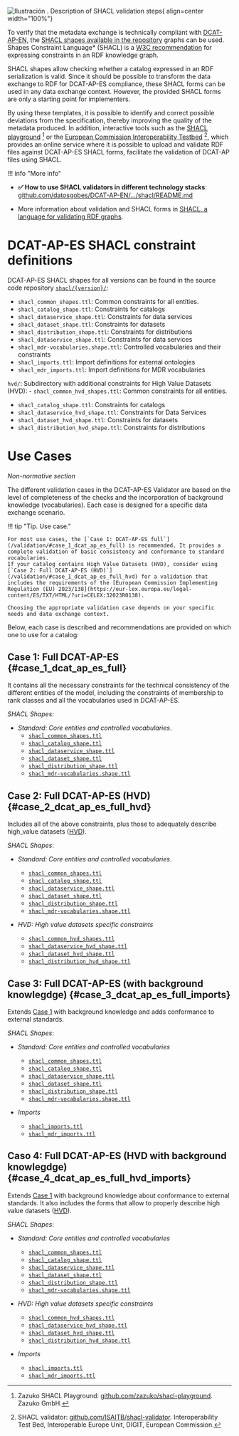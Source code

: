![](img/dge_shacl.en.drawio "Ilustración . Description of SHACL validation steps"){ align=center width="100%"}

To verify that the metadata exchange is technically compliant with [DCAT-AP-EN](/), the [SHACL shapes available in the repository](https://github.com/datosgobes/DCAT-AP-ES/tree/main/shacl/1.0.0) graphs can be used. Shapes Constraint Language* (SHACL) is a [W3C recommendation](https://www.w3.org/TR/shacl/]) for expressing constraints in an RDF knowledge graph. 

SHACL shapes allow checking whether a catalog expressed in an RDF serialization is valid. Since it should be possible to transform the data exchange to RDF for DCAT-AP-ES compliance, these SHACL forms can be used in any data exchange context. However, the provided SHACL forms are only a starting point for implementers.

By using these templates, it is possible to identify and correct possible deviations from the specification, thereby improving the quality of the metadata produced. In addition, interactive tools such as the [SHACL playground](https://shacl-playground.zazuko.com/) [^1] or the [European Commission Interoperability Testbed](https://www.itb.ec.europa.eu/shacl/any/upload) [^2], which provides an online service where it is possible to upload and validate RDF files against DCAT-AP-ES SHACL forms, facilitate the validation of DCAT-AP files using SHACL.

!!! info "More info" 
  - **✅ How to use SHACL validators in different technology stacks**: [github.com/datosgobes/DCAT-AP-EN/.../shacl/README.md](https://github.com/datosgobes/DCAT-AP-ES/tree/main/shacl/1.0.0/hvd/shacl_dataservice_hvd_shape.ttl) 

  - More information about validation and SHACL forms in [SHACL, a language for validating RDF graphs](https://datos.gob.es/es/blog/shacl-un-lenguaje-para-validar-grafos-rdf).

# DCAT-AP-ES SHACL constraint definitions
DCAT-AP-ES SHACL shapes for all versions can be found in the source code repository [`shacl/{version}/`](https://github.com/datosgobes/DCAT-AP-ES/tree/main/shacl/): 

- `shacl_common_shapes.ttl`: Common constraints for all entities.
- `shacl_catalog_shape.ttl`: Constraints for catalogs
- `shacl_dataservice_shape.ttl`: Constraints for data services
- `shacl_dataset_shape.ttl`: Constraints for datasets
- `shacl_distribution_shape.ttl`: Constraints for distributions
- `shacl_dataservice_shape.ttl`: Constraints for data services
- `shacl_mdr-vocabularies.shape.ttl`: Controlled vocabularies and their constraints
- `shacl_imports.ttl`: Import definitions for external ontologies
- `shacl_mdr_imports.ttl`: Import definitions for MDR vocabularies

`hvd/`: Subdirectory with additional constraints for High Value Datasets (HVD): - `shacl_common_hvd_shapes.ttl`: Common constraints for all entities.

- `shacl_catalog_shape.ttl`: Constraints for catalogs
- `shacl_dataservice_hvd_shape.ttl`: Constraints for Data Services
- `shacl_dataset_hvd_shape.ttl`: Constraints for datasets
- `shacl_distribution_hvd_shape.ttl`: Constraints for distributions

# Use Cases
*Non-normative section*

The different validation cases in the DCAT-AP-ES Validator are based on the level of completeness of the checks and the incorporation of background knowledge (vocabularies). Each case is designed for a specific data exchange scenario.

!!! tip "Tip. Use case."

    For most use cases, the [`Case 1: DCAT-AP-ES full`](/validation/#case_1_dcat_ap_es_full) is recommended. It provides a complete validation of basic consistency and conformance to standard vocabularies.
    If your catalog contains High Value Datasets (HVD), consider using [`Case 2: Full DCAT-AP-ES (HVD)`](/validation/#case_1_dcat_ap_es_full_hvd) for a validation that includes the requirements of the [European Commission Implementing Regulation (EU) 2023/138](https://eur-lex.europa.eu/legal-content/ES/TXT/HTML/?uri=CELEX:32023R0138).

    Choosing the appropriate validation case depends on your specific needs and data exchange context.

Below, each case is described and recommendations are provided on which one to use for a catalog:

## **Case 1: Full DCAT-AP-ES**  {#case_1_dcat_ap_es_full}
It contains all the necessary constraints for the technical consistency of the different entities of the model, including the constraints of membership to rank classes and all the vocabularies used in DCAT-AP-ES.

*SHACL Shapes*:

- *Standard: Core entities and controlled vocabularies*.
  - [`shacl_common_shapes.ttl`](https://github.com/datosgobes/DCAT-AP-ES/tree/main/shacl/1.0.0/shacl_common_shapes.ttl)
  - [`shacl_catalog_shape.ttl`](https://github.com/datosgobes/DCAT-AP-ES/tree/main/shacl/1.0.0/shacl_catalog_shape.ttl)
  - [`shacl_dataservice_shape.ttl`](https://github.com/datosgobes/DCAT-AP-ES/tree/main/shacl/1.0.0/shacl_dataservice_shape.ttl)
  - [`shacl_dataset_shape.ttl`](https://github.com/datosgobes/DCAT-AP-ES/tree/main/shacl/1.0.0/shacl_dataset_shape.ttl)
  - [`shacl_distribution_shape.ttl`](https://github.com/datosgobes/DCAT-AP-ES/tree/main/shacl/1.0.0/shacl_distribution_shape.ttl)
  - [`shacl_mdr-vocabularies.shape.ttl`](https://github.com/datosgobes/DCAT-AP-ES/tree/main/shacl/1.0.0/shacl_mdr-vocabularies.shape.ttl)

## **Case 2: Full DCAT-AP-ES (HVD)** {#case_2_dcat_ap_es_full_hvd}
Includes all of the above constraints, plus those to adequately describe high_value datasets ([HVD](/#high_value_datasets_high_value_datasets)).

*SHACL Shapes*: 

- *Standard: Core entities and controlled vocabularies*.
  - [`shacl_common_shapes.ttl`](https://github.com/datosgobes/DCAT-AP-ES/tree/main/shacl/1.0.0/shacl_common_shapes.ttl)
  - [`shacl_catalog_shape.ttl`](https://github.com/datosgobes/DCAT-AP-ES/tree/main/shacl/1.0.0/shacl_catalog_shape.ttl)
  - [`shacl_dataservice_shape.ttl`](https://github.com/datosgobes/DCAT-AP-ES/tree/main/shacl/1.0.0/shacl_dataservice_shape.ttl)
  - [`shacl_dataset_shape.ttl`](https://github.com/datosgobes/DCAT-AP-ES/tree/main/shacl/1.0.0/shacl_dataset_shape.ttl)
  - [`shacl_distribution_shape.ttl`](https://github.com/datosgobes/DCAT-AP-ES/tree/main/shacl/1.0.0/shacl_distribution_shape.ttl)
  - [`shacl_mdr-vocabularies.shape.ttl`](https://github.com/datosgobes/DCAT-AP-ES/tree/main/shacl/1.0.0/shacl_mdr-vocabularies.shape.ttl)

- *HVD: High value datasets specific constraints*
  - [`shacl_common_hvd_shapes.ttl`](https://github.com/datosgobes/DCAT-AP-ES/tree/main/shacl/1.0.0/hvd/shacl_common_hvd_shapes.ttl)
  - [`shacl_dataservice_hvd_shape.ttl`](https://github.com/datosgobes/DCAT-AP-ES/tree/main/shacl/1.0.0/hvd/shacl_dataservice_hvd_shape.ttl)
  - [`shacl_dataset_hvd_shape.ttl`](https://github.com/datosgobes/DCAT-AP-ES/tree/main/shacl/1.0.0/hvd/shacl_dataset_hvd_shape.ttl)
  - [`shacl_distribution_hvd_shape.ttl`](https://github.com/datosgobes/DCAT-AP-ES/tree/main/shacl/1.0.0/hvd/shacl_distribution_hvd_shape.ttl)


## **Case 3: Full DCAT-AP-ES (with background knowlegdge)**  {#case_3_dcat_ap_es_full_imports}
Extends [Case 1](validation/#case_1_dcat_ap_en_full) with background knowledge and adds conformance to external standards.

*SHACL Shapes*: 

- *Standard: Core entities and controlled vocabularies*
  - [`shacl_common_shapes.ttl`](https://github.com/datosgobes/DCAT-AP-ES/tree/main/shacl/1.0.0/shacl_common_shapes.ttl)
  - [`shacl_catalog_shape.ttl`](https://github.com/datosgobes/DCAT-AP-ES/tree/main/shacl/1.0.0/shacl_catalog_shape.ttl)
  - [`shacl_dataservice_shape.ttl`](https://github.com/datosgobes/DCAT-AP-ES/tree/main/shacl/1.0.0/shacl_dataservice_shape.ttl)
  - [`shacl_dataset_shape.ttl`](https://github.com/datosgobes/DCAT-AP-ES/tree/main/shacl/1.0.0/shacl_dataset_shape.ttl)
  - [`shacl_distribution_shape.ttl`](https://github.com/datosgobes/DCAT-AP-ES/tree/main/shacl/1.0.0/shacl_distribution_shape.ttl)
  - [`shacl_mdr-vocabularies.shape.ttl`](https://github.com/datosgobes/DCAT-AP-ES/tree/main/shacl/1.0.0/shacl_mdr-vocabularies.shape.ttl)

- *Imports*
  - [`shacl_imports.ttl`](https://github.com/datosgobes/DCAT-AP-ES/tree/main/shacl/1.0.0/shacl_imports.ttl)
  - [`shacl_mdr_imports.ttl`](https://github.com/datosgobes/DCAT-AP-ES/tree/main/shacl/1.0.0/shacl_mdr_imports.ttl)

## **Caso 4: Full DCAT-AP-ES (HVD with background knowlegdge)** {#case_4_dcat_ap_es_full_hvd_imports}
Extends [Case 1](validation/#case_1_dcat_ap_en_full) with background knowledge about conformance to external standards. It also includes the forms that allow to properly describe high value datasets ([HVD](#high_value_datasets_high_value_datasets)).

*SHACL Shapes*: 

- *Standard: Core entities and controlled vocabularies*
  - [`shacl_common_shapes.ttl`](https://github.com/datosgobes/DCAT-AP-ES/tree/main/shacl/1.0.0/shacl_common_shapes.ttl)
  - [`shacl_catalog_shape.ttl`](https://github.com/datosgobes/DCAT-AP-ES/tree/main/shacl/1.0.0/shacl_catalog_shape.ttl)
  - [`shacl_dataservice_shape.ttl`](https://github.com/datosgobes/DCAT-AP-ES/tree/main/shacl/1.0.0/shacl_dataservice_shape.ttl)
  - [`shacl_dataset_shape.ttl`](https://github.com/datosgobes/DCAT-AP-ES/tree/main/shacl/1.0.0/shacl_dataset_shape.ttl)
  - [`shacl_distribution_shape.ttl`](https://github.com/datosgobes/DCAT-AP-ES/tree/main/shacl/1.0.0/shacl_distribution_shape.ttl)
  - [`shacl_mdr-vocabularies.shape.ttl`](https://github.com/datosgobes/DCAT-AP-ES/tree/main/shacl/1.0.0/shacl_mdr-vocabularies.shape.ttl)

- *HVD: High value datasets specific constraints*
  - [`shacl_common_hvd_shapes.ttl`](https://github.com/datosgobes/DCAT-AP-ES/tree/main/shacl/1.0.0/hvd/shacl_common_hvd_shapes.ttl)
  - [`shacl_dataservice_hvd_shape.ttl`](https://github.com/datosgobes/DCAT-AP-ES/tree/main/shacl/1.0.0/hvd/shacl_dataservice_hvd_shape.ttl)
  - [`shacl_dataset_hvd_shape.ttl`](https://github.com/datosgobes/DCAT-AP-ES/tree/main/shacl/1.0.0/hvd/shacl_dataset_hvd_shape.ttl)
  - [`shacl_distribution_hvd_shape.ttl`](https://github.com/datosgobes/DCAT-AP-ES/tree/main/shacl/1.0.0/hvd/shacl_distribution_hvd_shape.ttl)

- *Imports*
  - [`shacl_imports.ttl`](https://github.com/datosgobes/DCAT-AP-ES/tree/main/shacl/1.0.0/shacl_imports.ttl)
  - [`shacl_mdr_imports.ttl`](https://github.com/datosgobes/DCAT-AP-ES/tree/main/shacl/1.0.0/shacl_mdr_imports.ttl)

[^1]: Zazuko SHACL Playground: [github.com/zazuko/shacl-playground](https://github.com/zazuko/shacl-playground). Zazuko GmbH.
[^2]: SHACL validator: [github.com/ISAITB/shacl-validator](https://github.com/ISAITB/shacl-validator). Interoperability Test Bed, Interoperable Europe Unit, DIGIT, European Commission.